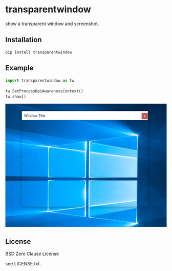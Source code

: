 # transparentwindow

show a transparent window and screenshot.


## Installation

```
pip install transparentwindow
```

## Example

```python
import transparentwindow as tw

tw.SetProcessDpiAwarenessContext()
tw.show()
```

![sample.png](https://github.com/m-m-git/transparentwindow/blob/main/sample.png)

## License

BSD Zero Clause License

see LICENSE.txt.
